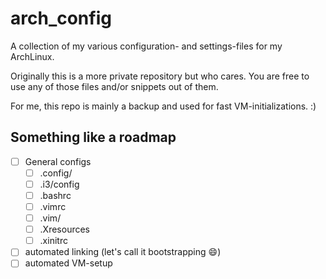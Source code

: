# arch_config

A collection of my various configuration- and settings-files for my ArchLinux.

Originally this is a more private repository but who cares. You are free to use
any of those files and/or snippets out of them.

For me, this repo is mainly a backup and used for fast VM-initializations. :)

## Something like a roadmap

- [ ] General configs
  - [ ] .config/
  - [ ] .i3/config
  - [ ] .bashrc
  - [ ] .vimrc
  - [ ] .vim/
  - [ ] .Xresources
  - [ ] .xinitrc
- [ ] automated linking (let's call it bootstrapping :smile:)
- [ ] automated VM-setup
